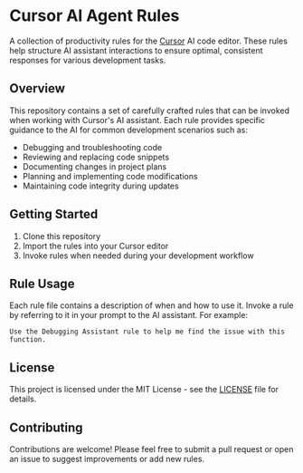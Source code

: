 # Cursor AI Agent Rules

A collection of productivity rules for the [Cursor](https://cursor.sh) AI code editor. These rules help structure AI assistant interactions to ensure optimal, consistent responses for various development tasks.

## Overview

This repository contains a set of carefully crafted rules that can be invoked when working with Cursor's AI assistant. Each rule provides specific guidance to the AI for common development scenarios such as:

- Debugging and troubleshooting code
- Reviewing and replacing code snippets
- Documenting changes in project plans
- Planning and implementing code modifications
- Maintaining code integrity during updates

## Getting Started

1. Clone this repository
2. Import the rules into your Cursor editor
3. Invoke rules when needed during your development workflow

## Rule Usage

Each rule file contains a description of when and how to use it. Invoke a rule by referring to it in your prompt to the AI assistant. For example:

```
Use the Debugging Assistant rule to help me find the issue with this function.
```

## License

This project is licensed under the MIT License - see the [LICENSE](LICENSE) file for details.

## Contributing

Contributions are welcome! Please feel free to submit a pull request or open an issue to suggest improvements or add new rules. 

